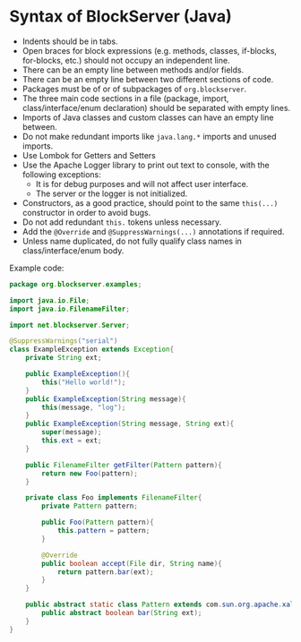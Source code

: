 Syntax of BlockServer (Java)
===
* Indents should be in tabs.
* Open braces for block expressions (e.g. methods, classes, if-blocks, for-blocks, etc.) should not occupy an independent line.
* There can be an empty line between methods and/or fields.
* There can be an empty line between two different sections of code.
* Packages must be of or of subpackages of `org.blockserver`.
* The three main code sections in a file (package, import, class/interface/enum declaration) should be separated with empty lines.
* Imports of Java classes and custom classes can have an empty line between.
* Do not make redundant imports like `java.lang.*` imports and unused imports.
* Use Lombok for Getters and Setters
* Use the Apache Logger library to print out text to console, with the following exceptions:
  * It is for debug purposes and will not affect user interface.
  * The server or the logger is not initialized.
* Constructors, as a good practice, should point to the same `this(...)` constructor in order to avoid bugs.
* Do not add redundant `this.` tokens unless necessary.
* Add the `@Override` and `@SuppressWarnings(...)` annotations if required.
* Unless name duplicated, do not fully qualify class names in class/interface/enum body.

Example code:

```java
package org.blockserver.examples;

import java.io.File;
import java.io.FilenameFilter;

import net.blockserver.Server;

@SuppressWarnings("serial")
class ExampleException extends Exception{
	private String ext;

	public ExampleException(){
		this("Hello world!");
	}
	public ExampleException(String message){
		this(message, "log");
	}
	public ExampleException(String message, String ext){
		super(message);
		this.ext = ext;
	}

	public FilenameFilter getFilter(Pattern pattern){
		return new Foo(pattern);
	}

	private class Foo implements FilenameFilter{
		private Pattern pattern;

		public Foo(Pattern pattern){
			this.pattern = pattern;
		}

		@Override
		public boolean accept(File dir, String name){
			return pattern.bar(ext);
		}
	}

	public abstract static class Pattern extends com.sun.org.apache.xalan.internal.xsltc.compiler.Pattern{
		public abstract boolean bar(String ext);
	}
}
```
